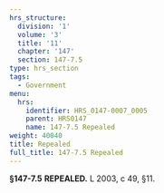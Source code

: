 ```yaml
---
hrs_structure:
  division: '1'
  volume: '3'
  title: '11'
  chapter: '147'
  section: 147-7.5
type: hrs_section
tags:
  - Government
menu:
  hrs:
    identifier: HRS_0147-0007_0005
    parent: HRS0147
    name: 147-7.5 Repealed
weight: 40040
title: Repealed
full_title: 147-7.5 Repealed
---
```

**§147-7.5** **REPEALED.** L 2003, c 49, §11.